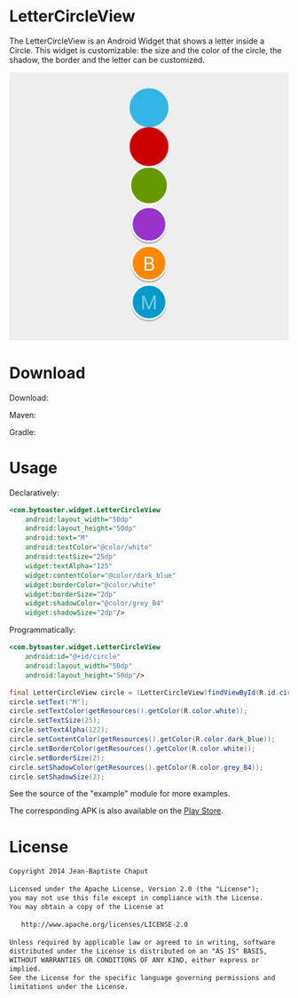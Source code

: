 LetterCircleView
================

The LetterCircleView is an Android Widget that shows a letter inside
a Circle. This widget is customizable: the size and the color of the 
circle, the shadow, the border and the letter can be customized.

![Multiple examples](LetterCircleView.png)


Download
========

Download:

Maven:

Gradle:


Usage
=====

Declaratively:

```xml
<com.bytoaster.widget.LetterCircleView
    android:layout_width="50dp"
    android:layout_height="50dp"
    android:text="M"
    android:textColor="@color/white"
    android:textSize="25dp"
    widget:textAlpha="125"
    widget:contentColor="@color/dark_blue"
    widget:borderColor="@color/white"
    widget:borderSize="2dp"
    widget:shadowColor="@color/grey_B4"
    widget:shadowSize="2dp"/>
```


Programmatically:


```xml
<com.bytoaster.widget.LetterCircleView
    android:id="@+id/circle"
    android:layout_width="50dp"
    android:layout_height="50dp"/>
```

```java
final LetterCircleView circle = (LetterCircleView)findViewById(R.id.circle);
circle.setText("M");
circle.setTextColor(getResources().getColor(R.color.white));
circle.setTextSize(25);
circle.setTextAlpha(122);
circle.setContentColor(getResources().getColor(R.color.dark_blue));
circle.setBorderColor(getResources().getColor(R.color.white));
circle.setBorderSize(2);
circle.setShadowColor(getResources().getColor(R.color.grey_B4));
circle.setShadowSize(2);
```

See the source of the "example" module for more examples.

The corresponding APK is also available on the [Play Store](https://play.google.com/store/apps/details?id=com.bytoaster.widget.example).


License
=======

```
Copyright 2014 Jean-Baptiste Chaput

Licensed under the Apache License, Version 2.0 (the "License");
you may not use this file except in compliance with the License.
You may obtain a copy of the License at

   http://www.apache.org/licenses/LICENSE-2.0

Unless required by applicable law or agreed to in writing, software
distributed under the License is distributed on an "AS IS" BASIS,
WITHOUT WARRANTIES OR CONDITIONS OF ANY KIND, either express or implied.
See the License for the specific language governing permissions and
limitations under the License.
```